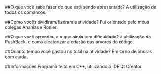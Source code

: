 ##O que você sabe fazer do que está sendo apresentado?
	A utilização de todos os comandos. 

##Como vocês dividiram/fizeram a atividade?
	Fui orientado pelo meus colegas Ananias e Ronier.

##O que você aprendeu e o que ainda tem dificuldade?
	A ultilização do PushBack, e como aleatorizar a criação das arvores do código.

##Quanto tempo você gastou no total na atividade?
	Em torno de 5horas com ajuda.

##Informações
	Programa feito em C++, utilizando o IDE Qt Creator.

